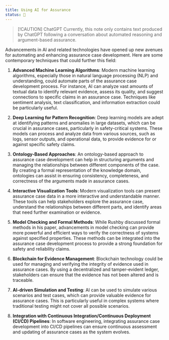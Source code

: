 ```yaml
---
title: Using AI for Assurance
status: 🔬
---
```

> [!CAUTION] ChatGPT
> Currently, this note only contains text produced by ChatGPT following a conversation about automated reasoning and argument-based assurance.

Advancements in AI and related technologies have opened up new avenues for automating and enhancing assurance case development. Here are some contemporary techniques that could further this field:

1. **Advanced Machine Learning Algorithms**: Modern machine learning algorithms, especially those in natural language processing (NLP) and understanding, could automate parts of the assurance case development process. For instance, AI can analyze vast amounts of textual data to identify relevant evidence, assess its quality, and suggest connections to specific claims in an assurance case. Techniques like sentiment analysis, text classification, and information extraction could be particularly useful.
    
2. **Deep Learning for Pattern Recognition**: Deep learning models are adept at identifying patterns and anomalies in large datasets, which can be crucial in assurance cases, particularly in safety-critical systems. These models can process and analyze data from various sources, such as logs, sensor outputs, and operational data, to provide evidence for or against specific safety claims.
    
3. **Ontology-Based Approaches**: An ontology-based approach to assurance case development can help in structuring arguments and managing the relationships between different components of the case. By creating a formal representation of the knowledge domain, ontologies can assist in ensuring consistency, completeness, and correctness of the arguments made in assurance cases.
    
4. **Interactive Visualization Tools**: Modern visualization tools can present assurance case data in a more interactive and understandable manner. These tools can help stakeholders explore the assurance case, understand the relationships between different parts, and identify areas that need further examination or evidence.
    
5. **Model Checking and Formal Methods**: While Rushby discussed formal methods in his paper, advancements in model checking can provide more powerful and efficient ways to verify the correctness of systems against specified properties. These methods can be integrated into the assurance case development process to provide a strong foundation for safety and reliability claims.
    
6. **Blockchain for Evidence Management**: Blockchain technology could be used for managing and verifying the integrity of evidence used in assurance cases. By using a decentralized and tamper-evident ledger, stakeholders can ensure that the evidence has not been altered and is traceable.
    
7. **AI-driven Simulation and Testing**: AI can be used to simulate various scenarios and test cases, which can provide valuable evidence for assurance cases. This is particularly useful in complex systems where traditional testing might not cover all possible scenarios.
    
8. **Integration with Continuous Integration/Continuous Deployment (CI/CD) Pipelines**: In software engineering, integrating assurance case development into CI/CD pipelines can ensure continuous assessment and updating of assurance cases as the system evolves.